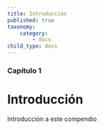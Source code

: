 ```yaml
---
title: Introducción
published: true
taxonomy:
    category:
        - docs
child_type: docs
---
```


### Capítulo 1

# Introducción

Introducción a este compendio
